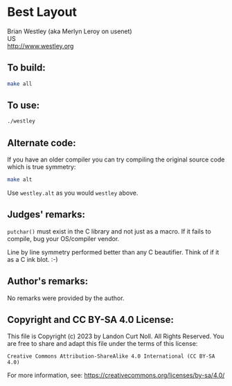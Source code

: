 # Best Layout

Brian Westley (aka Merlyn Leroy on usenet)\
US\
<http://www.westley.org>


## To build:

```sh
make all
```


## To use:

```sh
./westley
```


## Alternate code:

If you have an older compiler you can try compiling the original source code
which is true symmetry:

```sh
make alt
```

Use `westley.alt` as you would `westley` above.


## Judges' remarks:

`putchar()` must exist in the C library and not just as a macro.
If it fails to compile, bug your OS/compiler vendor.

Line by line symmetry performed better than any C beautifier.  Think
of if it as a C ink blot.  :-)


## Author's remarks:

No remarks were provided by the author.


## Copyright and CC BY-SA 4.0 License:

This file is Copyright (c) 2023 by Landon Curt Noll.  All Rights Reserved.
You are free to share and adapt this file under the terms of this license:

    Creative Commons Attribution-ShareAlike 4.0 International (CC BY-SA 4.0)

For more information, see: https://creativecommons.org/licenses/by-sa/4.0/
